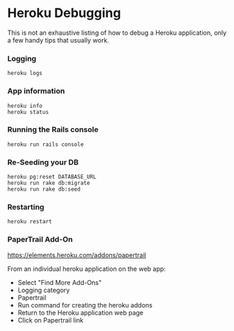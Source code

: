 # Heroku Debugging
This is not an exhaustive listing of how to debug a Heroku application, only a few handy tips that usually work.

### Logging
`heroku logs`

### App information
```
heroku info
heroku status
```

### Running the Rails console
`heroku run rails console`

### Re-Seeding your DB
```
heroku pg:reset DATABASE_URL
heroku run rake db:migrate
heroku run rake db:seed
```

### Restarting
`heroku restart`

### PaperTrail Add-On
https://elements.heroku.com/addons/papertrail

From an individual heroku application on the web app:
- Select "Find More Add-Ons"
- Logging category
- Papertrail
- Run command for creating the heroku addons
- Return to the Heroku application web page
- Click on Papertrail link
